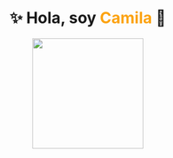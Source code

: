 <h1 align="center">
  ✨ Hola, soy <span style="color:#fca311">Camila</span> 👋
</h1>
<p align="center">
  <img src="https://media.giphy.com/media/Sb6E4VvRkUrszG7pMu/giphy.gif" width="200"/>
</p>


<!--
**camidilaudo/camidilaudo** is a ✨ _special_ ✨ repository because its `README.md` (this file) appears on your GitHub profile.

Here are some ideas to get you started:

- 🔭 I’m currently working on ...
- 🌱 I’m currently learning ...
- 👯 I’m looking to collaborate on ...
- 🤔 I’m looking for help with ...
- 💬 Ask me about ...
- 📫 How to reach me: ...
- 😄 Pronouns: ...
- ⚡ Fun fact: ...
-->
